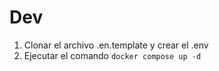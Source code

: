 # Dev

1. Clonar el archivo .en.template y crear el .env
1. Ejecutar el comando `docker compose up -d`
